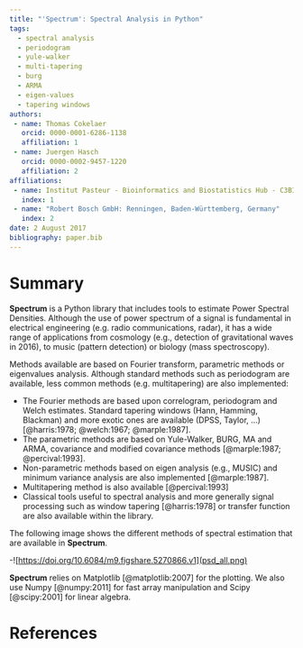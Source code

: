 ```yaml
---
title: "'Spectrum': Spectral Analysis in Python"
tags:
  - spectral analysis
  - periodogram
  - yule-walker
  - multi-tapering
  - burg
  - ARMA
  - eigen-values
  - tapering windows
authors:
 - name: Thomas Cokelaer
   orcid: 0000-0001-6286-1138
   affiliation: 1
 - name: Juergen Hasch
   orcid: 0000-0002-9457-1220
   affiliation: 2
affiliations:
 - name: Institut Pasteur - Bioinformatics and Biostatistics Hub - C3BI, USR 3756 IP CNRS - Paris, France
   index: 1
 - name: "Robert Bosch GmbH: Renningen, Baden-Württemberg, Germany"
   index: 2
date: 2 August 2017
bibliography: paper.bib
---
```


# Summary

**Spectrum** is a Python library that includes tools to estimate Power Spectral Densities. Although the use of
power spectrum of a signal is fundamental in electrical engineering (e.g. radio communications, radar), it has
a wide range of applications from cosmology (e.g., detection of gravitational waves in 2016), to music
(pattern detection) or biology (mass spectroscopy).

Methods available are based on Fourier transform, parametric methods or eigenvalues analysis. Although standard methods such as
periodogram are available, less common methods (e.g. multitapering) are also implemented:

- The Fourier methods are based upon correlogram, periodogram and Welch estimates. Standard tapering windows (Hann, Hamming, Blackman) and more exotic ones are available (DPSS, Taylor, ...)[@harris:1978; @welch:1967; @marple:1987].
- The parametric methods are based on Yule-Walker, BURG, MA and ARMA, covariance and modified covariance methods [@marple:1987; @percival:1993].
- Non-parametric methods based on eigen analysis (e.g., MUSIC) and minimum variance analysis are also implemented [@marple:1987].
- Multitapering method is also available [@percival:1993]
- Classical tools useful to spectral analysis and more generally signal processing such as window tapering [@harris:1978] or transfer function are also available within the library.

The following image shows the different methods of spectral estimation that are available in **Spectrum**.

-![https://doi.org/10.6084/m9.figshare.5270866.v1](psd_all.png)

**Spectrum** relies on Matplotlib [@matplotlib:2007] for the plotting. We also
use Numpy [@numpy:2011] for fast array manipulation and Scipy [@scipy:2001] for
linear algebra.

# References
